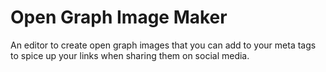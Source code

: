 # Open Graph Image Maker

An editor to create open graph images that you can add to your meta tags to spice up your links when sharing them on social media.
